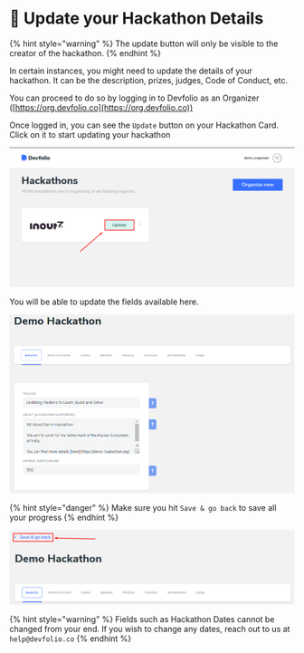 # 🔼 Update your Hackathon Details

{% hint style="warning" %}
The update button will only be visible to the creator of the hackathon.
{% endhint %}

In certain instances, you might need to update the details of your hackathon. It can be the description, prizes, judges, Code of Conduct, etc.

You can proceed to do so by logging in to Devfolio as an Organizer ([https://org.devfolio.co](https://org.devfolio.co))

Once logged in, you can see the `Update` button on your Hackathon Card. Click on it to start updating your hackathon

![](<../../.gitbook/assets/image (50).png>)

You will be able to update the fields available here.

![](<../../.gitbook/assets/image (51).png>)

{% hint style="danger" %}
Make sure you hit `Save & go back` to save all your progress
{% endhint %}

![](<../../.gitbook/assets/image (52).png>)

{% hint style="warning" %}
Fields such as Hackathon Dates cannot be changed from your end. If you wish to change any dates, reach out to us at `help@devfolio.co`
{% endhint %}
